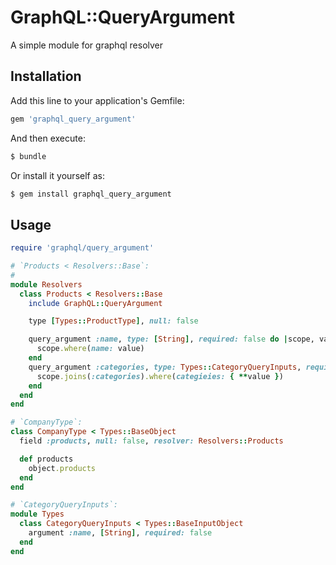 # GraphQL::QueryArgument
A simple module for graphql resolver

## Installation
Add this line to your application's Gemfile:

```ruby
gem 'graphql_query_argument'
```

And then execute:
```bash
$ bundle
```

Or install it yourself as:
```bash
$ gem install graphql_query_argument
```
## Usage
```ruby
require 'graphql/query_argument'

# `Products < Resolvers::Base`:
#
module Resolvers
  class Products < Resolvers::Base
    include GraphQL::QueryArgument

    type [Types::ProductType], null: false

    query_argument :name, type: [String], required: false do |scope, value|
      scope.where(name: value)
    end
    query_argument :categories, type: Types::CategoryQueryInputs, required: false do |scope, value|
      scope.joins(:categories).where(categieies: { **value })
    end
  end
end
```
```ruby
# `CompanyType`:
class CompanyType < Types::BaseObject
  field :products, null: false, resolver: Resolvers::Products

  def products
    object.products
  end
end
```
```ruby
# `CategoryQueryInputs`:
module Types
  class CategoryQueryInputs < Types::BaseInputObject
    argument :name, [String], required: false
  end
end
```
